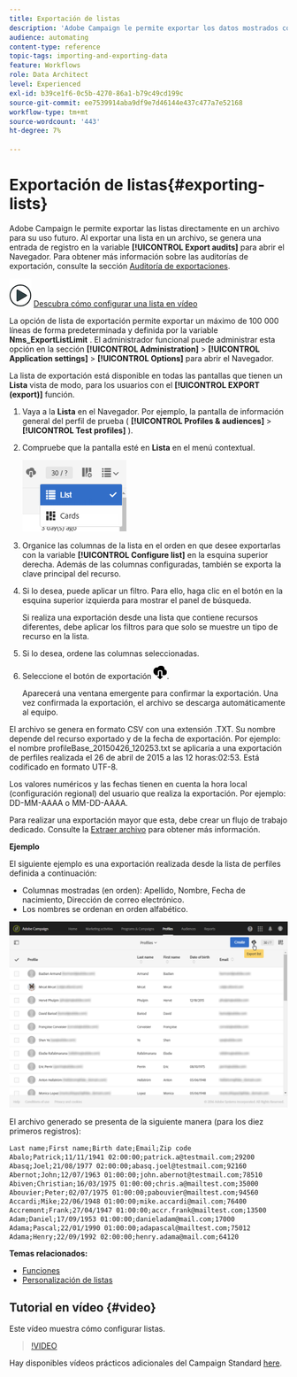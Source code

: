 ```yaml
---
title: Exportación de listas
description: 'Adobe Campaign le permite exportar los datos mostrados como listas desde una pantalla de información general directamente en un archivo para su uso futuro. '
audience: automating
content-type: reference
topic-tags: importing-and-exporting-data
feature: Workflows
role: Data Architect
level: Experienced
exl-id: b39ce1f6-0c5b-4270-86a1-b79c49cd199c
source-git-commit: ee7539914aba9df9e7d46144e437c477a7e52168
workflow-type: tm+mt
source-wordcount: '443'
ht-degree: 7%

---
```


# Exportación de listas{#exporting-lists}

Adobe Campaign le permite exportar las listas directamente en un archivo para su uso futuro. Al exportar una lista en un archivo, se genera una entrada de registro en la variable **[!UICONTROL Export audits]** para abrir el Navegador. Para obtener más información sobre las auditorías de exportación, consulte la sección [Auditoría de exportaciones](../../administration/using/auditing-export-logs.md).

![](assets/do-not-localize/how-to-video.png) [Descubra cómo configurar una lista en vídeo](#video)

La opción de lista de exportación permite exportar un máximo de 100 000 líneas de forma predeterminada y definida por la variable **Nms_ExportListLimit** . El administrador funcional puede administrar esta opción en la sección **[!UICONTROL Administration]** > **[!UICONTROL Application settings]** > **[!UICONTROL Options]** para abrir el Navegador.

La lista de exportación está disponible en todas las pantallas que tienen un **Lista** vista de modo, para los usuarios con el **[!UICONTROL EXPORT (export)]** función.

1. Vaya a la **Lista** en el Navegador. Por ejemplo, la pantalla de información general del perfil de prueba ( **[!UICONTROL Profiles & audiences]** > **[!UICONTROL Test profiles]** ).
1. Compruebe que la pantalla esté en **Lista** en el menú contextual.

   ![](assets/export_list_mode_switch.png)

1. Organice las columnas de la lista en el orden en que desee exportarlas con la variable **[!UICONTROL Configure list]** en la esquina superior derecha. Además de las columnas configuradas, también se exporta la clave principal del recurso.
1. Si lo desea, puede aplicar un filtro. Para ello, haga clic en el botón en la esquina superior izquierda para mostrar el panel de búsqueda.

   Si realiza una exportación desde una lista que contiene recursos diferentes, debe aplicar los filtros para que solo se muestre un tipo de recurso en la lista.

1. Si lo desea, ordene las columnas seleccionadas.
1. Seleccione el botón de exportación ![](assets/exportlistbutton.png).

   Aparecerá una ventana emergente para confirmar la exportación. Una vez confirmada la exportación, el archivo se descarga automáticamente al equipo.

El archivo se genera en formato CSV con una extensión .TXT. Su nombre depende del recurso exportado y de la fecha de exportación. Por ejemplo: el nombre profileBase_20150426_120253.txt se aplicaría a una exportación de perfiles realizada el 26 de abril de 2015 a las 12 horas:02:53. Está codificado en formato UTF-8.

Los valores numéricos y las fechas tienen en cuenta la hora local (configuración regional) del usuario que realiza la exportación. Por ejemplo: DD-MM-AAAA o MM-DD-AAAA.

Para realizar una exportación mayor que esta, debe crear un flujo de trabajo dedicado. Consulte la [Extraer archivo](../../automating/using/extract-file.md) para obtener más información.

**Ejemplo**

El siguiente ejemplo es una exportación realizada desde la lista de perfiles definida a continuación:

* Columnas mostradas (en orden): Apellido, Nombre, Fecha de nacimiento, Dirección de correo electrónico.
* Los nombres se ordenan en orden alfabético.

![](assets/export_list_example1.png)

El archivo generado se presenta de la siguiente manera (para los diez primeros registros):

```
Last name;First name;Birth date;Email;Zip code
Abalo;Patrick;11/11/1941 02:00:00;patrick.a@testmail.com;29200
Abasq;Joel;21/08/1977 02:00:00;abasq.joel@testmail.com;92160
Abernot;John;12/07/1963 01:00:00;john.abernot@testmail.com;78510
Abiven;Christian;16/03/1975 01:00:00;chris.a@mailtest.com;35000
Abouvier;Peter;02/07/1975 01:00:00;pabouvier@mailtest.com;94560
Accardi;Mike;22/06/1948 01:00:00;mike.accardi@mail.com;76400
Accremont;Frank;27/04/1947 01:00:00;accr.frank@mailtest.com;13500
Adam;Daniel;17/09/1953 01:00:00;danieladam@mail.com;17000
Adama;Pascal;22/01/1990 01:00:00;adapascal@mailtest.com;75012
Adama;Henry;22/09/1992 02:00:00;henry.adama@mail.com;64120
```

**Temas relacionados:**

* [Funciones](../../administration/using/list-of-roles.md)
* [Personalización de listas](../../start/using/customizing-lists.md)

## Tutorial en vídeo {#video}

Este vídeo muestra cómo configurar listas.

>[!VIDEO](https://video.tv.adobe.com/v/25288/?quality=12)

Hay disponibles vídeos prácticos adicionales del Campaign Standard [here](https://experienceleague.adobe.com/docs/campaign-standard-learn/tutorials/overview.html?lang=es).
